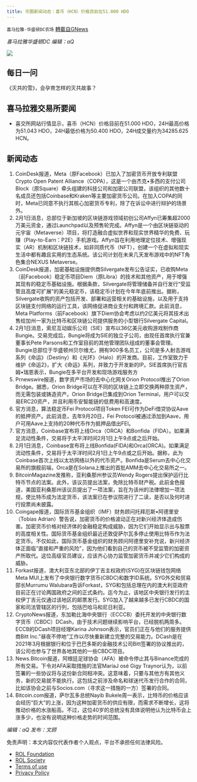 ```yaml
---
title: 币圈新闻动态：喜币（HCN）价格目前在51.000 HDO
---
```

`喜马拉雅-华盛顿DC农场` [轉載自GNews](https://gnews.org/zh-hans/1942154/)

*喜马拉雅华盛顿DC 编辑：aQ*

![](http://himalayawashingtondc.org/wp-content/uploads/2021/07/ScreenShot-2021-07-31-at-16.20.22@2x.png)



## 每日一问





《灭共的雪》，会孕育怎样的灭共故事？





## 喜马拉雅交易所要闻





- 喜交所网站行情显示，喜币（HCN）价格目前在51.000 HDO，24H最高价格为51.043 HDO，24H最低价格为50.400 HDO，24H成交量约为34285.625 HCN。






## 新闻动态





1. CoinDesk报道，Meta（原Facebook）已加入了加密货币开放专利联盟Crypto Open Patent Alliance（COPA），这是一个由杰克•多西的支付公司Block（原Square）牵头组建的科技公司和加密公司联盟，该组织的其他数十名成员还包括Coinbase和Kraken等主要加密货币公司。在加入COPA的同时，Meta已同意不执行其核心加密货币专利，除了在诉讼中进行辩护的场景外。
2. 2月1日消息，总部位于新加坡的区块链游戏领域初创公司Affyn已筹集超2000万美元资金，通过Launchpad以及预售轮完成。Affyn是一个由区块链驱动的元宇宙（Metaverse）项目，将打造融合虚拟世界和现实世界精华的免费、玩赚（Play-to-Earn：P2E）手机游戏。Affyn旨在利用地理定位技术、增强现实（AR）机制和区块链技术，如非同质代币（NFT），创建一个在虚拟和现实生活中都有趣且实用的生态系统。该公司计划在未来几天发布游戏中的NFT角色集合NEXUS Metaverse。
3. CoinDesk报道，加密基础设施提供商Silvergate发布公告证实，已收购Meta（前Facebook）稳定币项目Diem（原Libra）的技术和其他资产，用于增强其现有的稳定币基础设施。根据条款，Silvergate将管理储备并自行发行“受监管且高度可扩展”的美元稳定币，该稳定币计划在今年年底前推出。据称，Silvergate收购的资产包括开发、部署和运营相关的基础设施，以及用于支持区块链支付网络的运行工具，该网络促进商业支付和跨境汇款。此前消息，Meta Platforms（前Facebook）旗下Diem协会考虑以约2亿美元将其技术出售给加州一家为比特币和区块链公司提供服务的小型银行Silvergate Capital。
4. 2月1日消息，索尼互动娱乐公司（SIE）宣布以36亿美元收购游戏制作商Bungie。交易完成后，Bungie将成为SIE的独立子公司，由现任首席执行官兼董事长Pete Parsons和工作室目前的其他管理团队组成的董事会管理。Bungie总部位于华盛顿州贝尔维尤，拥有900多名员工，公司是多人射击游戏系列《命运》（Destiny）和《光环》（Halo）的开发商。目前，工作室致力于维护《命运2》，扩大《命运》系列，并致力于开发新的IP。SIE首席执行官吉姆•瑞恩表示，Bungie在多平台开发和现场游戏服务方
5. Prnewswire报道，数字资产市场的去中心化网关Orion Protocol推出了Orion Bridge。据悉，Orion Bridge可以在不同的区块链上立即交换两种原生资产，而无需包装或铸造资产。Orion Bridge已集成到Orion Terminal，用户可以交易ERC20资产，并且利用币安智能链的低费用和高速度。
6. 官方消息，算法稳定币Fei Protocol项目Token FEI可作为DeFi借贷协议Aave的抵押资产。此前消息，去年9月20日，Fei Protocol被通过添加到Aave，用户可用Aave上支持的20种代币作为抵押品借出FEI。
7. 官方消息，Coinbase宣布将上线Orca（ORCA）和Bonfida（FIDA）。如果满足流动性条件，交易将于太平洋时间2月1日上午9点或之后开始。
8. 2月1日消息，Coinbase宣布将上线Bonfida(FIDA)和Orca(ORCA)。如果满足流动性条件，交易将于太平洋时间2月1日上午9点或之后开始。据称，此为Coinbase首次上线以太坊网络以外的代币资产。Bonfida是Serum去中心化交易所的旗舰前端，Orca是在Solana上推出的首批AMM去中心化交易所之一。
9. BitcoinMagazine发推称，亚利桑那州参议员Wendy Rogers提出保护运行比特币节点的法案。此外，该议员提出法案，免除比特币财产税。此前金色报道，美国亚利桑那州该议员提出了一项法案，旨在为该州的法律增加一项法规，使比特币成为法定货币，该法案已在参议院进行了二读，是否以及何时进行投票尚未披露。
10. Coingape报道，国际货币基金组织（IMF）财务顾问托拜厄斯•阿德里安（Tobias Adrian）警告说，加密货币的价格波动正在对新兴经济体造成伤害。加密货币价格对经济体的金融稳定构成威胁，因为它们开始显示出与股票的高度相关性。国际货币基金组织最近还敦促萨尔瓦多停止使用比特币作为法定货币。不仅如此，国际货币基金组织的财务顾问阿德里安补充说，新兴经济体正面临“直接和严重的风险”，因为他们看到自己的货币被不受监管的加密资产所取代。这位高级官员建议，应该齐心协力监管加密货币并减少它们构成的威胁。
11. Forkast报道，澳大利亚东北部的伊丁吉主权政府(SYG)在区块链钱包网络Meta MUI上发布了中央银行数字货币(CBDC)和数字ID系统。SYG外交和贸易部长Murrumu Walubara告诉Forkast，SYG和包括总理在内的澳大利亚政府目前正在讨论两国政府之间的正式条约。迄今为止，该地区中央银行发行的主权伊丁吉元仅通过该地区的邮票发行。SYG加入了越来越多已发行CBDC的国家和司法管辖区的行列，包括巴哈马和尼日利亚。
12. CryptoNews报道，东加勒比海中央银行（ECCCB）委托开发的中央银行数字货币（CBDC）DCash，由于技术问题继续影响平台，已经脱机两周多。ECCB的DCash项目经理Karina Johnson表示，官员们正在与他们的服务提供商Bitt Inc.”昼夜不停地”工作以尽快重新建立完整的交易能力。DCash是在2021年3月根据银行和位于巴巴多斯的金融技术公司Bitt签署的协议推出的，该公司也参与了世界各地其他的一些CBDC项目。
13. News.Bitcoin报道，阿根廷足球协会（AFA）被命令停止其与Binance完成的所有交易。下令对AFA采取措施的法官MaríaJ osé Gigy Traynor认为，以前签署的一些协议将与这份新合同相冲突。这意味着，只要与其他方有其他义务，新的交易就不能执行。这包括之前涉及命名和球迷代币发行合作的合同，比如该协会之前与Socios.com（寻求这一措施的一方）签署的合同。
14. Bitcoin.com报道，萨尔瓦多总统Nayib Bukele周一表示，比特币的价格应该会经历“巨大”的上涨，因为这种加密货币的供应有限，而需求不断增长，这将推动价格的水涨船高。不过，这位40岁的总统没有具体说明他认为比特币会上涨多少，也没有说明这种价格走势的时间范围。





*编辑：aQ
发布：文顾*


 
 

免责声明：本文内容仅代表作者个人观点，平台不承担任何法律风险。

- [ROL Foundation](https://rolfoundation.org/)
- [ROL Society](https://rolsociety.org/)
- [Terms of use](https://gnews.org/terms-of-use-3/)
- [Privacy Policy](https://gnews.org/privacy-policy/)
